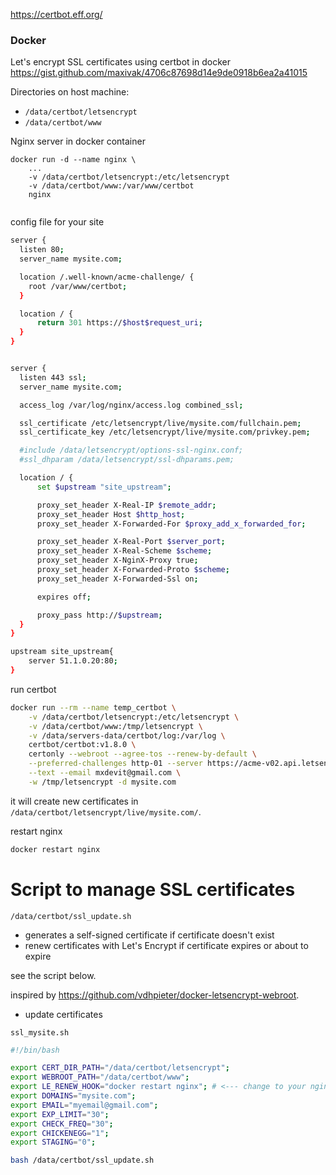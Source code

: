https://certbot.eff.org/

### Docker

Let's encrypt SSL certificates using certbot in docker
https://gist.github.com/maxivak/4706c87698d14e9de0918b6ea2a41015
  
Directories on host machine:
* `/data/certbot/letsencrypt`
* `/data/certbot/www`

Nginx server in docker container
```
docker run -d --name nginx \
    ...
    -v /data/certbot/letsencrypt:/etc/letsencrypt
    -v /data/certbot/www:/var/www/certbot
    nginx
    
```

config file for your site 
```bash
server {
  listen 80;
  server_name mysite.com;

  location /.well-known/acme-challenge/ {
    root /var/www/certbot;
  }

  location / {
      return 301 https://$host$request_uri;
  }
}


server {
  listen 443 ssl;
  server_name mysite.com;

  access_log /var/log/nginx/access.log combined_ssl;

  ssl_certificate /etc/letsencrypt/live/mysite.com/fullchain.pem;
  ssl_certificate_key /etc/letsencrypt/live/mysite.com/privkey.pem;

  #include /data/letsencrypt/options-ssl-nginx.conf;
  #ssl_dhparam /data/letsencrypt/ssl-dhparams.pem;

  location / {
      set $upstream "site_upstream";

      proxy_set_header X-Real-IP $remote_addr;
      proxy_set_header Host $http_host;
      proxy_set_header X-Forwarded-For $proxy_add_x_forwarded_for;

      proxy_set_header X-Real-Port $server_port;
      proxy_set_header X-Real-Scheme $scheme;
      proxy_set_header X-NginX-Proxy true;
      proxy_set_header X-Forwarded-Proto $scheme;
      proxy_set_header X-Forwarded-Ssl on;

      expires off;

      proxy_pass http://$upstream;
  }
}

upstream site_upstream{
    server 51.1.0.20:80;
}

```


run certbot 
```bash
docker run --rm --name temp_certbot \
    -v /data/certbot/letsencrypt:/etc/letsencrypt \
    -v /data/certbot/www:/tmp/letsencrypt \
    -v /data/servers-data/certbot/log:/var/log \
    certbot/certbot:v1.8.0 \
    certonly --webroot --agree-tos --renew-by-default \
    --preferred-challenges http-01 --server https://acme-v02.api.letsencrypt.org/directory \
    --text --email mxdevit@gmail.com \
    -w /tmp/letsencrypt -d mysite.com

```

it will create new certificates in `/data/certbot/letsencrypt/live/mysite.com/`.


restart nginx 
```bash
docker restart nginx
```


# Script to manage SSL certificates

`/data/certbot/ssl_update.sh`

* generates a self-signed certificate if certificate doesn't exist
* renew certificates with Let's Encrypt if certificate expires or about to expire

see the script below.

inspired by  https://github.com/vdhpieter/docker-letsencrypt-webroot.

* update certificates

`ssl_mysite.sh`

```bash
#!/bin/bash

export CERT_DIR_PATH="/data/certbot/letsencrypt";
export WEBROOT_PATH="/data/certbot/www";
export LE_RENEW_HOOK="docker restart nginx"; # <--- change to your nginx server docker container name
export DOMAINS="mysite.com";
export EMAIL="myemail@gmail.com";
export EXP_LIMIT="30";
export CHECK_FREQ="30";
export CHICKENEGG="1";
export STAGING="0";

bash /data/certbot/ssl_update.sh
```

